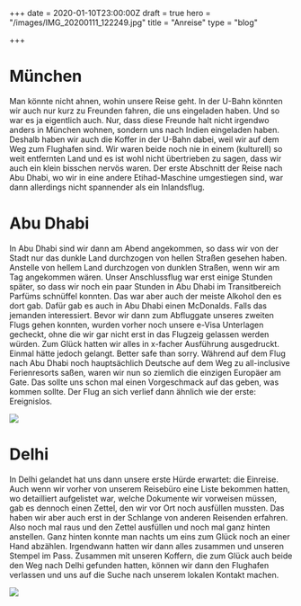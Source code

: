 +++
date = 2020-01-10T23:00:00Z
draft = true
hero = "/images/IMG_20200111_122249.jpg"
title = "Anreise"
type = "blog"

+++
# München

Man könnte nicht ahnen, wohin unsere Reise geht. In der U-Bahn könnten wir auch nur kurz zu Freunden fahren, die uns eingeladen haben. Und so war es ja eigentlich auch. Nur, dass diese Freunde halt nicht irgendwo anders in München wohnen, sondern uns nach Indien eingeladen haben. Deshalb haben wir auch die Koffer in der U-Bahn dabei, weil wir auf dem Weg zum Flughafen sind. Wir waren beide noch nie in einem (kulturell) so weit entfernten Land und es ist wohl nicht übertrieben zu sagen, dass wir auch ein klein bisschen nervös waren. Der erste Abschnitt der Reise nach Abu Dhabi, wo wir in eine andere Etihad-Maschine umgestiegen sind, war dann allerdings nicht spannender als ein Inlandsflug.

# Abu Dhabi

In Abu Dhabi sind wir dann am Abend angekommen, so dass wir von der Stadt nur das dunkle Land durchzogen von hellen Straßen gesehen haben. Anstelle von hellem Land durchzogen von dunklen Straßen, wenn wir am Tag angekommen wären. Unser Anschlussflug war erst einige Stunden später, so dass wir noch ein paar Stunden in Abu Dhabi im Transitbereich Parfüms schnüffel konnten. Das war aber auch der meiste Alkohol den es dort gab. Dafür gab es auch in Abu Dhabi einen McDonalds. Falls das jemanden interessiert. Bevor wir dann zum Abfluggate unseres zweiten Flugs gehen konnten, wurden vorher noch unsere e-Visa Unterlagen gecheckt, ohne die wir gar nicht erst in das Flugzeig gelassen werden würden. Zum Glück hatten wir alles in x-facher Ausführung ausgedruckt. Einmal hätte jedoch gelangt. Better safe than sorry. Während auf dem Flug nach Abu Dhabi noch hauptsächlich Deutsche auf dem Weg zu all-inclusive Ferienresorts saßen, waren wir nun so ziemlich die einzigen Europäer am Gate. Das sollte uns schon mal einen Vorgeschmack auf das geben, was kommen sollte. Der Flug an sich verlief dann ähnlich wie der erste: Ereignislos.

![](/images/IMG_20200111_155835.jpg)

# Delhi

In Delhi gelandet hat uns dann unsere erste Hürde erwartet: die Einreise. Auch wenn wir vorher von unserem Reisebüro eine Liste bekommen hatten, wo detailliert aufgelistet war, welche Dokumente wir vorweisen müssen, gab es dennoch einen Zettel, den wir vor Ort noch ausfüllen mussten. Das haben wir aber auch erst in der Schlange von anderen Reisenden erfahren. Also noch mal raus und den Zettel ausfüllen und noch mal ganz hinten anstellen. Ganz hinten konnte man nachts um eins zum Glück noch an einer Hand abzählen. Irgendwann hatten wir dann alles zusammen und unseren Stempel im Pass. Zusammen mit unseren Koffern, die zum Glück auch beide den Weg nach Delhi gefunden hatten, können wir dann den Flughafen verlassen und uns auf die Suche nach unserem lokalen Kontakt machen.

![](/images/IMG_20200112_054427.jpg)